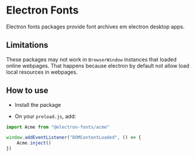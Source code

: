 # Electron Fonts

Electron fonts packages provide font archives em electron desktop apps.

## Limitations

These packages may not work in `BrowserWindow` instances that loaded online webpages. That happens because electron by default not allow load local resources in webpages.

## How to use

* Install the package

* On your `preload.js`, add:

```ts
import Acme from "@electron-fonts/acme"

window.addEventListener("DOMContentLoaded", () => {
    Acme.inject()
})
```